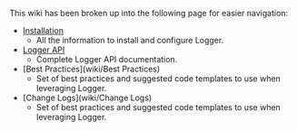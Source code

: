 This wiki has been broken up into the following page for easier navigation:

- [Installation](wiki/Installation)
	- All the information to install and configure Logger.
- [Logger API](wiki/Logger-API)
	- Complete Logger API documentation.
- [Best Practices](wiki/Best Practices)
	- Set of best practices and suggested code templates to use when leveraging Logger.
- [Change Logs](wiki/Change Logs)
	- Set of best practices and suggested code templates to use when leveraging Logger.